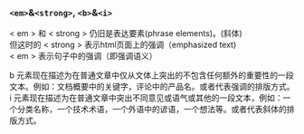 ### `<em>`&`<strong>`, `<b>`&`<i>`
< em >  和  < strong >  仍旧是表达要素(phrase elements)。(斜体)  
但这时的 < strong > 表示html页面上的强调（emphasized text)  
< em > 表示句子中的强调（即强调语义）

b 元素现在描述为在普通文章中仅从文体上突出的不包含任何额外的重要性的一段文本。例如：文档概要中的关键字，评论中的产品名。或者代表强调的排版方式。  
i 元素现在描述为在普通文章中突出不同意见或语气或其他的一段文本，例如：一个分类名称，一个技术术语，一个外语中的谚语，一个想法等。或者代表斜体的排版方式。
